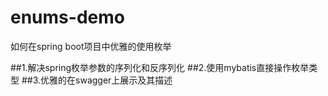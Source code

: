 # enums-demo
如何在spring boot项目中优雅的使用枚举

##1.解决spring枚举参数的序列化和反序列化
##2.使用mybatis直接操作枚举类型
##3.优雅的在swagger上展示及其描述
